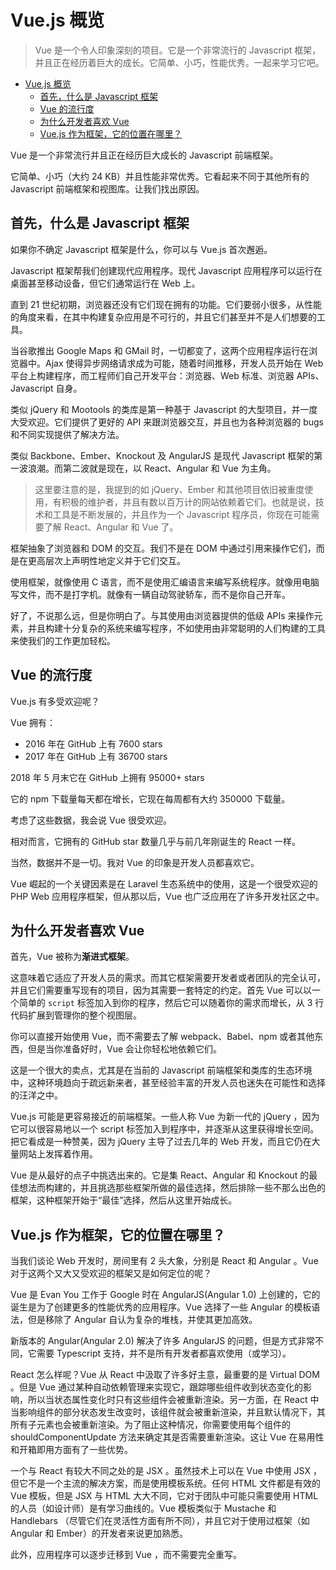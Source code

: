 # Vue.js 概览

> Vue 是一个令人印象深刻的项目。它是一个非常流行的 Javascript 框架，并且正在经历着巨大的成长。它简单、小巧，性能优秀。一起来学习它吧。

<!-- TOC -->

- [Vue.js 概览](#vuejs-概览)
  - [首先，什么是 Javascript 框架](#首先什么是-javascript-框架)
  - [Vue 的流行度](#vue-的流行度)
  - [为什么开发者喜欢 Vue](#为什么开发者喜欢-vue)
  - [Vue.js 作为框架，它的位置在哪里？](#vuejs-作为框架它的位置在哪里)

<!-- /TOC -->

Vue 是一个非常流行并且正在经历巨大成长的 Javascript 前端框架。

它简单、小巧（大约 24 KB）并且性能非常优秀。它看起来不同于其他所有的 Javascript 前端框架和视图库。让我们找出原因。

## 首先，什么是 Javascript 框架

如果你不确定 Javascript 框架是什么，你可以与 Vue.js 首次邂逅。

Javascript 框架帮我们创建现代应用程序。现代 Javascript 应用程序可以运行在桌面甚至移动设备，但它们通常运行在 Web 上。

直到 21 世纪初期，浏览器还没有它们现在拥有的功能。它们要弱小很多，从性能的角度来看，在其中构建复杂应用是不可行的，并且它们甚至并不是人们想要的工具。

当谷歌推出 Google Maps 和 GMail 时，一切都变了，这两个应用程序运行在浏览器中。Ajax 使得异步网络请求成为可能，随着时间推移，开发人员开始在 Web 平台上构建程序，而工程师们自己开发平台：浏览器、Web 标准、浏览器 APIs、Javascript 自身。

类似 jQuery 和 Mootools 的类库是第一种基于 Javascript 的大型项目，并一度大受欢迎。它们提供了更好的 API 来跟浏览器交互，并且也为各种浏览器的 bugs 和不同实现提供了解决方法。

类似 Backbone、Ember、Knockout 及 AngularJS 是现代 Javascript 框架的第一波浪潮。而第二波就是现在，以 React、Angular 和 Vue 为主角。

> 这里要注意的是，我提到的如 jQuery、Ember 和其他项目依旧被重度使用，有积极的维护者，并且有数以百万计的网站依赖着它们。也就是说，技术和工具是不断发展的，并且作为一个 Javascript 程序员，你现在可能需要了解 React、Angular 和 Vue 了。

框架抽象了浏览器和 DOM 的交互。我们不是在 DOM 中通过引用来操作它们，而是在更高层次上声明性地定义并于它们交互。

使用框架，就像使用 C 语言，而不是使用汇编语言来编写系统程序。就像用电脑写文件，而不是打字机。就像有一辆自动驾驶轿车，而不是你自己开车。

好了，不说那么远，但是你明白了。与其使用由浏览器提供的低级 APIs 来操作元素，并且构建十分复杂的系统来编写程序，不如使用由非常聪明的人们构建的工具来使我们的工作更加轻松。

## Vue 的流行度

Vue.js 有多受欢迎呢？

Vue 拥有：

- 2016 年在 GitHub 上有 7600 stars
- 2017 年在 GitHub 上有 36700 stars

2018 年 5 月末它在 GitHub 上拥有 95000+ stars

它的 npm 下载量每天都在增长，它现在每周都有大约 350000 下载量。

考虑了这些数据，我会说 Vue 很受欢迎。

相对而言，它拥有的 GitHub star 数量几乎与前几年刚诞生的 React 一样。

当然，数据并不是一切。我对 Vue 的印象是开发人员都喜欢它。

Vue 崛起的一个关键因素是在 Laravel 生态系统中的使用，这是一个很受欢迎的 PHP Web 应用程序框架，但从那以后，Vue 也广泛应用在了许多开发社区之中。

## 为什么开发者喜欢 Vue

首先，Vue 被称为**渐进式框架**。

这意味着它适应了开发人员的需求。而其它框架需要开发者或者团队的完全认可，并且它们需要重写现有的项目，因为其需要一套特定的约定。首先 Vue 可以以一个简单的 `script` 标签加入到你的程序，然后它可以随着你的需求而增长，从 3 行代码扩展到管理你的整个视图层。

你可以直接开始使用 Vue，而不需要去了解 webpack、Babel、npm 或者其他东西，但是当你准备好时，Vue 会让你轻松地依赖它们。

这是一个很大的卖点，尤其是在当前的 Javascript 前端框架和类库的生态环境中，这种环境趋向于疏远新来者，甚至经验丰富的开发人员也迷失在可能性和选择的汪洋之中。

Vue.js 可能是更容易接近的前端框架。一些人称 Vue 为新一代的 jQuery ，因为它可以很容易地以一个 script 标签加入到程序中，并逐渐从这里获得增长空间。把它看成是一种赞美，因为 jQuery 主导了过去几年的 Web 开发，而且它仍在大量网站上发挥着作用。

Vue 是从最好的点子中挑选出来的。它是集 React、Angular 和 Knockout 的最佳想法而构建的，并且挑选那些框架所做的最佳选择，然后排除一些不那么出色的框架，这种框架开始于“最佳”选择，然后从这里开始成长。

## Vue.js 作为框架，它的位置在哪里？

当我们谈论 Web 开发时，房间里有 2 头大象，分别是 React 和 Angular 。Vue 对于这两个又大又受欢迎的框架又是如何定位的呢？

Vue 是 Evan You 工作于 Google 时在 AngularJS(Angular 1.0) 上创建的，它的诞生是为了创建更多的性能优秀的应用程序。Vue 选择了一些 Angular 的模板语法，但是移除了 Angular 自认为复杂的堆栈，并使其更加高效。

新版本的 Angular(Angular 2.0) 解决了许多 AngularJS 的问题，但是方式非常不同，它需要 Typescript 支持，并不是所有开发者都喜欢使用（或学习）。

React 怎么样呢？Vue 从 React 中汲取了许多好主意，最重要的是 Virtual DOM 。但是 Vue 通过某种自动依赖管理来实现它，跟踪哪些组件收到状态变化的影响，所以当状态属性变化时只有这些组件会被重新渲染。另一方面，在 React 中当影响组件的部分状态发生改变时，该组件就会被重新渲染，并且默认情况下，其所有子元素也会被重新渲染。为了阻止这种情况，你需要使用每个组件的 shouldComponentUpdate 方法来确定其是否需要重新渲染。这让 Vue 在易用性和开箱即用方面有了一些优势。

一个与 React 有较大不同之处的是 JSX 。虽然技术上可以在 Vue 中使用 JSX ，但它不是一个主流的解决方案，而是使用模板系统。任何 HTML 文件都是有效的 Vue 模板，但是 JSX 与 HTML 大大不同，它对于团队中可能只需要使用 HTML 的人员（如设计师）是有学习曲线的。Vue 模板类似于 Mustache 和 Handlebars （尽管它们在灵活性方面有所不同），并且它对于使用过框架（如 Angular 和 Ember）的开发者来说更加熟悉。

此外，应用程序可以逐步迁移到 Vue ，而不需要完全重写。


